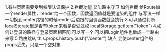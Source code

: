 1.有些页面需要受到权限认证保护
2.拦截功能 又叫路由守卫
    如何拦截
        给Route加一个render属性，render给一个函数，函数返回值就是要渲染的组件
        与<Route path="/center" component>写法一样
            一切换到center路径的时候render后边跟的回调函数就会执行
3.可以通过判断localStorate里是否有token来看是否受过权
    localStorage.getItem("token")
4.如何让登录的路径与登录页面相匹配
    可以写一个<Redirect to="/login" />
    可以把Login组件也做成一个路由来写
5.路由跳转
    this.props.history.push("/center")
    缺点
        会使center组件的props丢失，只是一个空对象